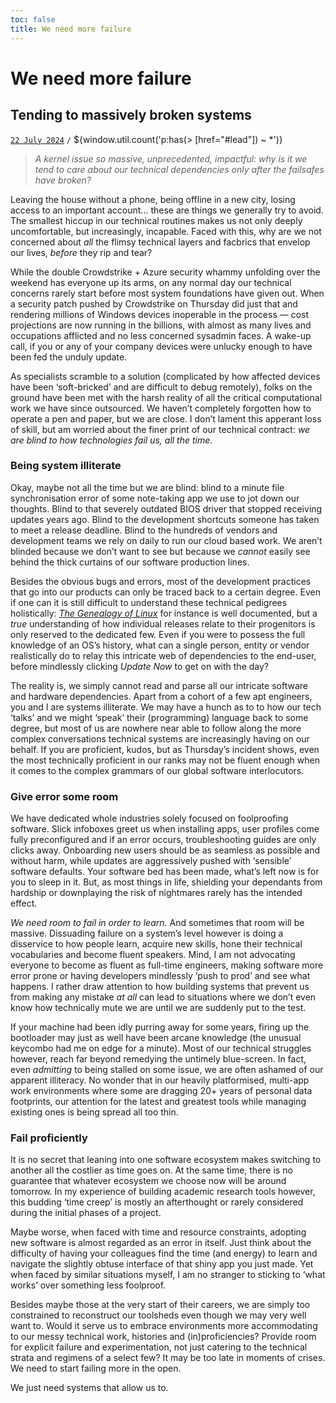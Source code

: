 ```yaml
---
toc: false
title: We need more failure
---
```


# We need more failure
## Tending to massively broken systems [](#post) [](#bookmark)
[`22 July 2024`](#lead) `/` ${window.util.count('p:has(> [href="#lead"]) ~ *')}

> *A kernel issue so massive, unprecedented, impactful: why is it we tend to care about our technical dependencies only after the failsafes have broken?*

Leaving the house without a phone, being offline in a new city, losing access to an important account... these are things we generally try to avoid. The smallest hiccup in our technical routines makes us not only deeply uncomfortable, but increasingly, incapable. 
Faced with this, why are we not concerned about *all* the flimsy technical layers and facbrics that envelop our lives, *before* they rip and tear?

While the double Crowdstrike + Azure security whammy unfolding over the weekend has everyone up its arms, on any normal day our technical concerns rarely start before most system foundations have given out. 
When a security patch pushed by Crowdstrike on Thursday did just that and rendering millions of Windows devices inoperable in the process — 
cost projections are now running in the billions, with almost as many lives and occupations afflicted and no less concerned sysadmin faces. A wake-up call, if you or any of your company devices were unlucky enough to have been fed the unduly update.

As specialists scramble to a solution (complicated by how affected devices have been ‘soft-bricked’ and are difficult to debug remotely), folks on the ground have been met with the harsh reality of all the critical computational work we have since outsourced. 
We haven’t completely forgotten how to operate a pen and paper, but we are close. I don’t lament this apperant loss of skill, but am worried about the finer print of our technical contract: *we are blind to how technologies fail us, all the time*.

### Being system illiterate

Okay, maybe not all the time but we are blind:
blind to a minute file synchronisation error of some note-taking app we use to jot down our thoughts. 
Blind to that severely outdated BIOS driver that stopped receiving updates years ago. 
Blind to the development shortcuts someone has taken to meet a release deadline. 
Blind to the hundreds of vendors and development teams we rely on daily to run our cloud based work. 
We aren’t blinded because we don’t want to see but because we *cannot* easily see behind the thick curtains of our software production lines.

Besides the obvious bugs and errors, most of the development practices that go into our products can only be traced back to a certain degree. 
Even if one can it is still difficult to understand these technical pedigrees holistically:
[*The Genealogy of Linux*](https://distrowatch.com/dwres.php?resource=family-tree) for instance is well documented, but a *true* understanding of how individual releases relate to their progenitors is only reserved to the dedicated few. 
Even if you were to possess the full knowledge of an OS’s history, what can a single person, entity or vendor realistically do to relay this intricate web of dependencies to the end-user, before mindlessly clicking *Update Now* to get on with the day?

The reality is, we simply cannot read and parse all our intricate software and hardware dependencies. 
Apart from a cohort of a few apt engineers, you and I are systems illiterate. 
We may have a hunch as to to how our tech ‘talks’ and we might ‘speak’ their (programming) language back to some degree, but most of us are nowhere near able to follow along the more complex conversations technical systems are increasingly having on our behalf. 
If you are proficient, kudos, but as Thursday’s incident shows, even the most technically proficient in our ranks may not be fluent enough when it comes to the complex grammars of our global software interlocutors.

### Give error some room
We have dedicated whole industries solely focused on foolproofing software. 
Slick infoboxes greet us when installing apps, user profiles come fully preconfigured and if an error occurs, troubleshooting guides are only clicks away. 
Onboarding new users should be as seamless as possible and without harm, while updates are aggressively pushed with ‘sensible’ software defaults. 
Your software bed has been made, what’s left now is for you to sleep in it.
But, as most things in life, shielding your dependants from hardship or downplaying the risk of nightmares rarely has the intended effect.

*We need room to fail in order to learn.*
And sometimes that room will be massive. 
Dissuading failure on a system’s level however is doing a disservice to how people learn, acquire new skills, hone their technical vocabularies and become fluent speakers. 
Mind, I am not advocating everyone to become as fluent as full-time engineers, making software more error prone or having developers mindlessly ‘push to prod’ and see what happens. 
I rather draw attention to how building systems that prevent us from making any mistake *at all* can lead to situations where we don’t even know how technically mute we are until we are suddenly put to the test.

If your machine had been idly purring away for some years, firing up the bootloader may just as well have been arcane knowledge
(the unusual keycombo had me on edge for a minute). 
Most of our technical struggles however, reach far beyond remedying the untimely blue-screen. 
In fact, even *admitting* to being stalled on some issue, we are often ashamed of our apparent illiteracy. 
No wonder that in our heavily platformised, multi-app work environments where some are dragging 20+ years of personal data footprints, our attention for the latest and greatest tools while managing existing ones is being spread all too thin.

### Fail proficiently
It is no secret that leaning into one software ecosystem makes switching to another all the costlier as time goes on. 
At the same time, there is no guarantee that whatever ecosystem we choose now will be around tomorrow.
In my experience of building academic research tools however, this budding ‘time creep’ is mostly an afterthought or rarely considered during the initial phases of a project. 

Maybe worse, when faced with time and resource constraints, adopting new software is almost  regarded as an error in itself.
Just think about the difficulty of having your colleagues find the time (and energy) to learn and navigate the slightly obtuse interface of that shiny app you just made.
Yet when faced by similar situations myself, I am no stranger to sticking to ‘what works’ over something less foolproof.

Besides maybe those at the very start of their careers, we are simply too constrained to reconstruct our toolsheds even though we may very well want to. 
Would it serve us to embrace environments more accommodating to our messy technical work, histories and (in)proficiencies? 
Provide room for explicit failure and experimentation, not just catering to the technical strata and regimens of a select few? 
It may be too late in moments of crises. We need to start failing more in the open.

We just need systems that allow us to.